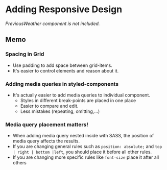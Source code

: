 # Adding Responsive Design

_PreviousWeather component is not included._

## Memo

### Spacing in Grid

- Use padding to add space between grid-items.
- It's easier to control elements and reason about it.

### Adding media queries in styled-components

- It's actually easier to add media queries to individual component.
  - Styles in different break-points are placed in one place
  - Easier to compare and edit.
  - Less mistakes (repeating, omitting,...)

### Media query placement matters!

- When adding media query nested inside with SASS, the position of media query affects the results.
- If you are changing general rules such as `position: absolute;` and `top | right | bottom |left`, you should place it before all other rules.
- If you are changing more specific rules like `font-size` place it after all others
